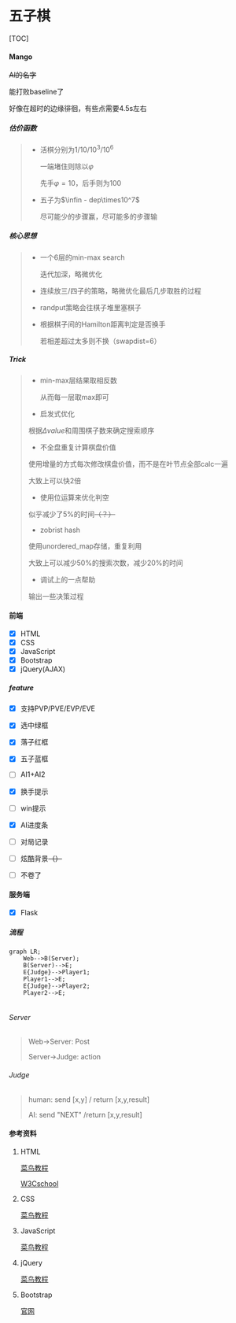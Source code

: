 # 五子棋

[TOC]

#### Mango

~~AI的名字~~

能打败baseline了

好像在超时的边缘徘徊，有些点需要4.5s左右

##### 估价函数

> - 活棋分别为$1/10/10^3/10^6$
>
>   一端堵住则除以$\varphi$
>
>   先手$\varphi=10$，后手则为$100$
>
> - 五子为$\infin - dep\times10^7$
>
>   尽可能少的步骤赢，尽可能多的步骤输
>

##### 核心思想

> - 一个6层的min-max search
>
>   迭代加深，略微优化
>
> - 连续放三/四子的策略，略微优化最后几步取胜的过程
>
> - randput策略会往棋子堆里塞棋子
>
> - 根据棋子间的Hamilton距离判定是否换手
>
>   若相差超过太多则不换（swapdist=6）

##### Trick

>- min-max层结果取相反数
>
>   从而每一层取max即可
>
>- 启发式优化
>
>  根据$\Delta value$和周围棋子数来确定搜索顺序
>
>- 不全盘重复计算棋盘价值
>
>  使用增量的方式每次修改棋盘价值，而不是在叶节点全部calc一遍
>
>  大致上可以快2倍
>
>- 使用位运算来优化判空
>
>  似乎减少了5%的时间~~（？）~~
>
>- zobrist hash
>
>  使用unordered_map存储，重复利用
>
>  大致上可以减少50%的搜索次数，减少20%的时间
>
>- 调试上的一点帮助
>
>  输出一些决策过程



#### 前端

- [x] HTML
- [x] CSS
- [x] JavaScript
- [x] Bootstrap
- [x] jQuery(AJAX)

##### feature

- [x] 支持PVP/PVE/EVP/EVE

- [x] 选中绿框

- [x] 落子红框
- [x] 五子蓝框
- [ ] AI1+AI2
- [x] 换手提示
- [ ] win提示
- [x] AI进度条
- [ ] 对局记录
- [ ] 炫酷背景~~（）~~
- [ ] 不卷了

#### 服务端

- [x] Flask

##### 流程

```mermaid
graph LR;
	Web-->B(Server);
	B(Server)-->E;
	E{Judge}-->Player1;
	Player1-->E;
	E{Judge}-->Player2;
	Player2-->E;
	
```

###### Server

> Web->Server: Post
>
> Server->Judge: action

###### Judge

> human: send [x,y] / return [x,y,result]
>
> AI: send "NEXT" /return [x,y,result]



#### 参考资料

1. HTML

   [菜鸟教程](https://www.runoob.com/html/html-quicklist.html)

   [W3Cschool](https://www.w3cschool.cn/html5/)

2. CSS

   [菜鸟教程](https://www.runoob.com/css3/css3-flexbox.html)

3. JavaScript

   [菜鸟教程](https://www.runoob.com/js/js-validation-api.html)

4. jQuery

   [菜鸟教程](https://www.runoob.com/jquery/jquery-ajax-load.html)

5. Bootstrap

   [官网](https://v3.bootcss.com/getting-started/#template)

